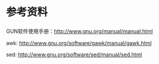 # 参考资料

###  

GUN软件使用手册：http://www.gnu.org/manual/manual.html

awk: http://www.gnu.org/software/gawk/manual/gawk.html

sed: http://www.gnu.org/software/sed/manual/sed.html



